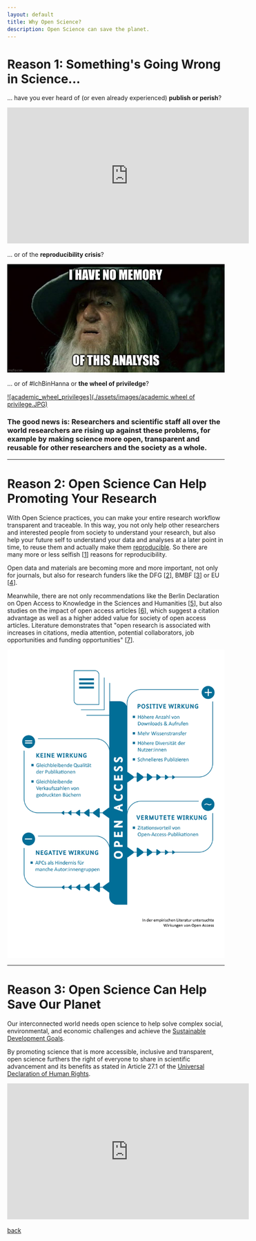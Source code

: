 ```yaml
---
layout: default
title: Why Open Science?
description: Open Science can save the planet.
---
```


# Reason 1: Something's Going Wrong in Science...

... have you ever heard of (or even already experienced) **publish or perish**?

<iframe width="560" height="315" src="https://www.youtube.com/embed/Y0YYgdSEdu4?si=OraoYHbMGrrMEtyu" title="YouTube video player" frameborder="0" allow="accelerometer; autoplay; clipboard-write; encrypted-media; gyroscope; picture-in-picture; web-share" allowfullscreen></iframe>

... or of the **reproducibility crisis**?

[![reproducibility](./assets/images/Gandalf_memory-reproducibility.jpg)](https://www.nature.com/articles/533452a)

... or of #IchBinHanna or **the wheel of priviledge**?

[![academic_wheel_privileges](./assets/images/academic wheel of privilege.JPG)](https://www.youtube.com/watch?v=mzEdTyA06cU)


### The good news is: Researchers and scientific staff all over the world researchers are rising up against these problems, for example by making science more open, transparent and reusable for other researchers and the society as a whole.


---

# Reason 2: Open Science Can Help Promoting Your Research
With Open Science practices, you can make your entire research workflow transparent and traceable. In this way, you not only help other researchers and interested people from society to understand your research, but also help your future self to understand your data and analyses at a later point in time, to reuse them and actually make them <a href="https://doi.org/10.1038/533452a">reproducible</a>. So there are many more or less selfish [[1](https://doi.org/10.1186/s13059-015-0850-7)] reasons for reproducibility.

Open data and materials are becoming more and more important, not only for journals, but also for research funders like the DFG [[2](https://doi.org/10.5281/zenodo.7193838)], BMBF [[3](https://www.bmbf.de/bmbf/de/forschung/zukunftsstrategie/zukunftsstrategie.html)] or EU [[4](https://www.consilium.europa.eu/media/56958/st10126-en22.pdf)]. 

Meanwhile, there are not only recommendations like the Berlin Declaration on Open Access to Knowledge in the Sciences and Humanities [[5](https://openaccess.mpg.de/67605/berlin_declaration_engl.pdf)], but also studies on the impact of open access articles [[6](https://doi.org/10.34657/7666)], which suggest a citation advantage as well as a higher added value for society of open access articles.
Literature demonstrates that "open research is associated with increases in citations, media attention, potential collaborators, job opportunities and funding opportunities" [[7](https://doi.org/10.7554/eLife.16800)].

![Open_Access_Impact](./assets/images/WirkungenVonOpenAccess2022-Grafik3-Ergebnisse.jpg)


---

# Reason 3: Open Science Can Help Save Our Planet
Our interconnected world needs open science to help solve complex social, environmental, and economic challenges and achieve the <a href="https://sdgs.un.org/goals">Sustainable Development Goals</a>.

By promoting science that is more accessible, inclusive and transparent, open science furthers the right of everyone to share in scientific advancement and its benefits as stated in Article 27.1 of the <a href="https://www.un.org/en/about-us/universal-declaration-of-human-rights">Universal Declaration of Human Rights</a>.

<iframe width="560" height="315" src="https://www.youtube.com/embed/I3Wkvx_ZaFo?si=mayYdTcjiGQxZWcw" title="YouTube video player" frameborder="0" allow="accelerometer; autoplay; clipboard-write; encrypted-media; gyroscope; picture-in-picture; web-share" allowfullscreen></iframe>


[back](./)

